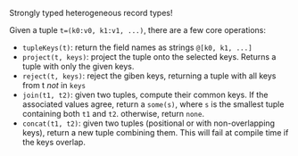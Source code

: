 Strongly typed heterogeneous record types!

Given a tuple `t=(k0:v0, k1:v1, ...)`, there are a few core operations:

- `tupleKeys(t)`: return the field names as strings `@[k0, k1, ...]`
- `project(t, keys)`: project the tuple onto the selected keys. Returns a tuple with only the given keys.
- `reject(t, keys)`: reject the giben keys, returning a tuple with all keys from t *not* in `keys`
- `join(t1, t2)`: given two tuples, compute their common keys. If the associated values agree, return a `some(s)`, where `s` is the smallest tuple containing both `t1` and `t2`. otherwise, return `none`.
- `concat(t1, t2)`: given two tuples (positional or with non-overlapping keys), return a new tuple combining them. This will fail at compile time if the keys overlap.